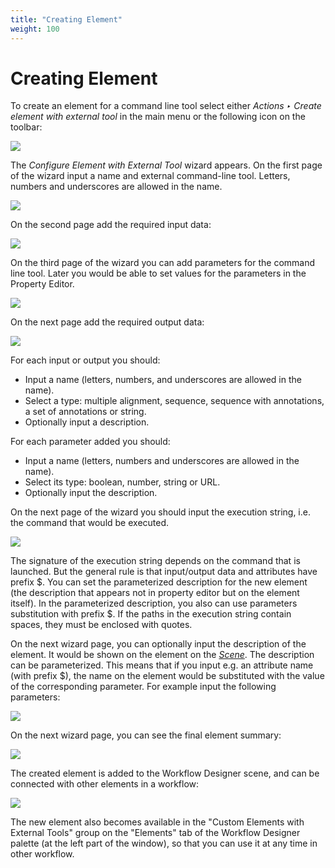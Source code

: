 ```yaml
---
title: "Creating Element"
weight: 100
---
```



# Creating Element

To create an element for a command line tool select either _Actions ‣ Create element with external tool_ in the main menu or the following icon on the toolbar:


![](/images/2097199/2359321.png)

The _Configure Element with External Tool_ wizard appears. On the first page of the wizard input a name and external command-line tool. Letters, numbers and underscores are allowed in the name.


![](/images/65929990/65929991.jpg)

On the second page add the required input data:


![](/images/65929990/65929992.jpg)

On the third page of the wizard you can add parameters for the command line tool. Later you would be able to set values for the parameters in the Property Editor.


![](/images/65929990/65929993.jpg)

On the next page add the required output data:


![](/images/65929990/65929994.jpg)

For each input or output you should:

*   Input a name (letters, numbers, and underscores are allowed in the name).
*   Select a type: multiple alignment, sequence, sequence with annotations, a set of annotations or string.
*   Optionally input a description.

For each parameter added you should:

*   Input a name (letters, numbers and underscores are allowed in the name).
*   Select its type: boolean, number, string or URL.
*   Optionally input the description.

On the next page of the wizard you should input the execution string, i.e. the command that would be executed.


![](/images/65929990/65929995.png)

The signature of the execution string depends on the command that is launched. But the general rule is that input/output data and attributes have prefix $. You can set the parameterized description for the new element (the description that appears not in property editor but on the element itself). In the parameterized description, you also can use parameters substitution with prefix $. If the paths in the execution string contain spaces, they must be enclosed with quotes.

On the next wizard page, you can optionally input the description of the element. It would be shown on the element on the [_Scene_](http://ugene.unipro.ru/documentation/wd_manual/introduction/wd_window_components.html#term-scene). The description can be parameterized. This means that if you input e.g. an attribute name (with prefix $), the name on the element would be substituted with the value of the corresponding parameter. For example input the following parameters:


![](/images/65929990/65929996.jpg)

On the next wizard page, you can see the final element summary:


![](/images/65929990/65929997.jpg)

The created element is added to the Workflow Designer scene, and can be connected with other elements in a workflow:


![](/images/65929990/65929998.png)

The new element also becomes available in the "Custom Elements with External Tools" group on the "Elements" tab of the Workflow Designer palette (at the left part of the window), so that you can use it at any time in other workflow.
